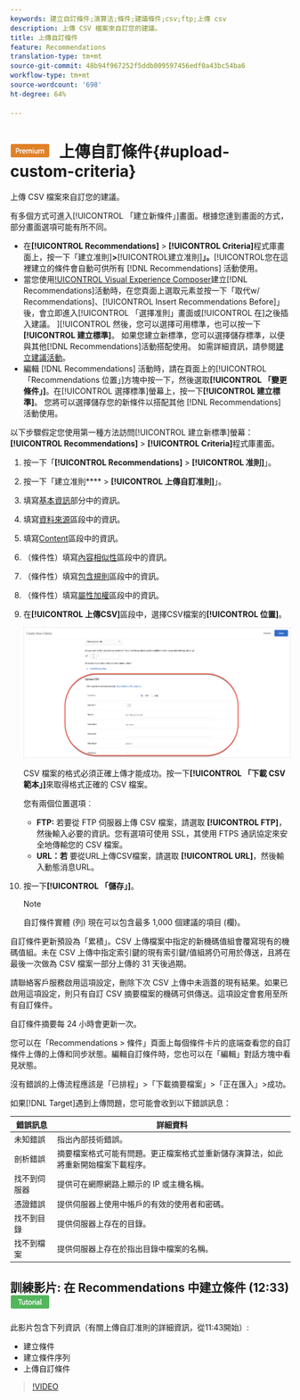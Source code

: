 ```yaml
---
keywords: 建立自訂條件;演算法;條件;建議條件;csv;ftp;上傳 csv
description: 上傳 CSV 檔案來自訂您的建議。
title: 上傳自訂條件
feature: Recommendations
translation-type: tm+mt
source-git-commit: 48b94f967252f5ddb009597456edf0a43bc54ba6
workflow-type: tm+mt
source-wordcount: '698'
ht-degree: 64%

---
```



# ![PREMIUM](/help/assets/premium.png) 上傳自訂條件{#upload-custom-criteria}

上傳 CSV 檔案來自訂您的建議。

有多個方式可進入[!UICONTROL 「建立新條件」]畫面。根據您達到畫面的方式，部分畫面選項可能有所不同。

* 在&#x200B;**[!UICONTROL Recommendations]** > **[!UICONTROL Criteria]**&#x200B;程式庫畫面上，按一下「建立准則&#x200B;]**>**[!UICONTROL &#x200B;建立准則&#x200B;]**」。**[!UICONTROL &#x200B;您在這裡建立的條件會自動可供所有 [!DNL Recommendations] 活動使用。
* 當您使用[!UICONTROL Visual Experience Composer](VEC)建立[!DNL Recommendations]活動時，在您頁面上選取元素並按一下「取代w/ Recommendations]、[!UICONTROL Insert Recommendations Before]」後，會立即進入[!UICONTROL 「選擇准則」畫面或[!UICONTROL 在]之後插入建議。 ][!UICONTROL 然後，您可以選擇可用標準，也可以按一下&#x200B;**[!UICONTROL 建立標準]**。 如果您建立新標準，您可以選擇儲存標準，以便與其他[!DNL Recommendations]活動搭配使用。 如需詳細資訊，請參閱[建立建議活動](/help/c-recommendations/t-create-recs-activity/create-recs-activity.md)。
* 編輯 [!DNL Recommendations] 活動時，請在頁面上的[!UICONTROL 「Recommendations 位置」]方塊中按一下，然後選取&#x200B;**[!UICONTROL 「變更條件」]**。在[!UICONTROL 選擇標準]螢幕上，按一下&#x200B;**[!UICONTROL 建立標準]**。 您將可以選擇儲存您的新條件以搭配其他 [!DNL Recommendations] 活動使用。

以下步驟假定您使用第一種方法訪問[!UICONTROL 建立新標準]螢幕：**[!UICONTROL Recommendations]** > **[!UICONTROL Criteria]**&#x200B;程式庫畫面。

1. 按一下「**[!UICONTROL Recommendations]** > **[!UICONTROL 准則]**」。

1. 按一下「建立准則&#x200B;**** > **[!UICONTROL 上傳自訂准則]**」。

1. 填寫[基本資訊](/help/c-recommendations/c-algorithms/create-new-algorithm.md#info)部分中的資訊。

1. 填寫[資料來源](/help/c-recommendations/c-algorithms/create-new-algorithm.md#data-source)區段中的資訊。

1. 填寫[Content](/help/c-recommendations/c-algorithms/create-new-algorithm.md#content)區段中的資訊。

1. （條件性）填寫[內容相似性](/help/c-recommendations/c-algorithms/create-new-algorithm.md#similarity)區段中的資訊。

1. （條件性）填寫[包含規則](/help/c-recommendations/c-algorithms/create-new-algorithm.md#inclusion)區段中的資訊。

1. （條件性）填寫[屬性加權](/help/c-recommendations/c-algorithms/create-new-algorithm.md#weighting)區段中的資訊。

1. 在&#x200B;**[!UICONTROL 上傳CSV]**&#x200B;區段中，選擇CSV檔案的&#x200B;**[!UICONTROL 位置]**。

   ![上傳CSV區段](/help/c-recommendations/c-algorithms/assets/upload-csv.png)

   CSV 檔案的格式必須正確上傳才能成功。按一下&#x200B;**[!UICONTROL 「下載 CSV 範本」]**&#x200B;來取得格式正確的 CSV 檔案。

   您有兩個位置選項︰

   * **FTP:** 若要從 FTP 伺服器上傳 CSV 檔案，請選取 **[!UICONTROL FTP]**，然後輸入必要的資訊。您有選項可使用 SSL，其使用 FTPS 通訊協定來安全地傳輸您的 CSV 檔案。
   * **URL：若** 要從URL上傳CSV檔案，請選取 **[!UICONTROL URL]**，然後輸入動態消息URL。

1. 按一下&#x200B;**[!UICONTROL 「儲存」]**。

   >[!NOTE]
   >
   >自訂條件實體 (列) 現在可以包含最多 1,000 個建議的項目 (欄)。

自訂條件更新預設為「累積」。CSV 上傳檔案中指定的新機碼值組會覆寫現有的機碼值組。未在 CSV 上傳中指定索引鍵的現有索引鍵/值組將仍可用於傳送，且將在最後一次做為 CSV 檔案一部分上傳的 31 天後過期。

請聯絡客戶服務啟用這項設定，刪除下次 CSV 上傳中未涵蓋的現有結果。如果已啟用這項設定，則只有自訂 CSV 摘要檔案的機碼可供傳送。這項設定會套用至所有自訂條件。

自訂條件摘要每 24 小時會更新一次。

您可以在「Recommendations > 條件」頁面上每個條件卡片的底端查看您的自訂條件上傳的上傳和同步狀態。編輯自訂條件時，您也可以在「編輯」對話方塊中看見狀態。

沒有錯誤的上傳流程應該是「已排程」>「下載摘要檔案」>「正在匯入」>成功。

如果[!DNL Target]遇到上傳問題，您可能會收到以下錯誤訊息：

| 錯誤訊息 | 詳細資料 |
|--- |--- |
| 未知錯誤 | 指出內部技術錯誤。 |
| 剖析錯誤 | 摘要檔案格式可能有問題。更正檔案格式並重新儲存演算法，如此將重新開始檔案下載程序。 |
| 找不到伺服器 | 提供可在網際網路上顯示的 IP 或主機名稱。 |
| 憑證錯誤 | 提供伺服器上使用中帳戶的有效的使用者和密碼。 |
| 找不到目錄 | 提供伺服器上存在的目錄。 |
| 找不到檔案 | 提供伺服器上存在於指出目錄中檔案的名稱。 |

## 訓練影片: 在 Recommendations 中建立條件 (12:33)  ![教學課程徽章](/help/assets/tutorial.png)

此影片包含下列資訊（有關上傳自訂准則的詳細資訊，從11:43開始）:

* 建立條件
* 建立條件序列
* 上傳自訂條件

>[!VIDEO](https://video.tv.adobe.com/v/27694?quality=12)